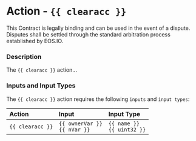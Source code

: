 # Action - `{{ clearacc }}`

This Contract is legally binding and can be used in the event of a dispute. Disputes shall be settled through the standard arbitration process established by EOS.IO.

### Description

The `{{ clearacc }}` action... 

### Inputs and Input Types

The `{{ clearacc }}` action requires the following `inputs` and `input types`:

| Action | Input | Input Type |
|:--|:--|:--|
| `{{ clearacc }}` | `{{ ownerVar }}`<br/>`{{ nVar }}` | `{{ name }}`<br/>`{{ uint32 }}` |
